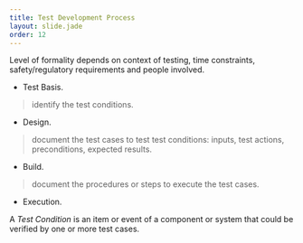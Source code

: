 ```yaml
---
title: Test Development Process
layout: slide.jade
order: 12
---
```

Level of formality depends on context of testing, time constraints, safety/regulatory requirements and
people involved.


- Test Basis.
> identify the test conditions.

- Design.
> document the test cases to test test conditions: inputs, test actions, preconditions, expected results.

- Build.
> document the procedures or steps to execute the test cases.

- Execution.


A *Test Condition* is an item or event of a component or system that could be verified by one or more test cases.
